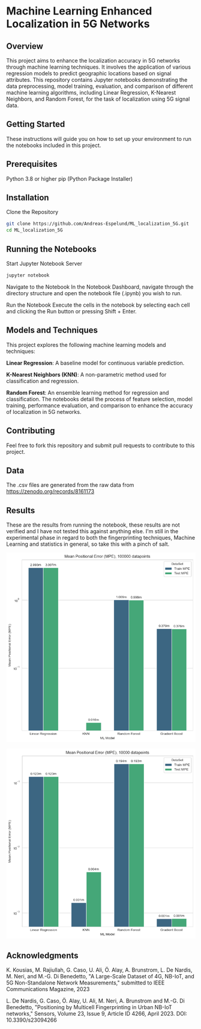 # Machine Learning Enhanced Localization in 5G Networks
## Overview
This project aims to enhance the localization accuracy in 5G networks through machine learning techniques. It involves the application of various regression models to predict geographic locations based on signal attributes. This repository contains Jupyter notebooks demonstrating the data preprocessing, model training, evaluation, and comparison of different machine learning algorithms, including Linear Regression, K-Nearest Neighbors, and Random Forest, for the task of localization using 5G signal data.

## Getting Started
These instructions will guide you on how to set up your environment to run the notebooks included in this project.

## Prerequisites
Python 3.8 or higher
pip (Python Package Installer)

## Installation
Clone the Repository

```bash
git clone https://github.com/Andreas-Espelund/ML_localization_5G.git
cd ML_localization_5G
```


## Running the Notebooks
Start Jupyter Notebook Server

``` bash
jupyter notebook
```

Navigate to the Notebook
In the Notebook Dashboard, navigate through the directory structure and open the notebook file (.ipynb) you wish to run.

Run the Notebook
Execute the cells in the notebook by selecting each cell and clicking the Run button or pressing Shift + Enter.

## Models and Techniques
This project explores the following machine learning models and techniques:

**Linear Regression**: A baseline model for continuous variable prediction.

**K-Nearest Neighbors (KNN)**: A non-parametric method used for classification and regression.

**Random Forest**: An ensemble learning method for regression and classification.
The notebooks detail the process of feature selection, model training, performance evaluation, and comparison to enhance the accuracy of localization in 5G networks.

## Contributing
Feel free to fork this repository and submit pull requests to contribute to this project.


## Data
The .csv files are generated from the raw data from
https://zenodo.org/records/8161173


## Results
These are the results from running the notebook, these results are not verified and I have not
tested this against anything else. I'm still in the experimental phase in regard to both the fingerprinting
techniques, Machine Learning and statistics in general, so take this with a pinch of salt.


![Plot](c1_100000_results.png)

![Plot](c1_10000_results.png)

## Acknowledgments

K. Kousias, M. Rajiullah, G. Caso, U. Ali, Ö. Alay, A. Brunstrom, L. De Nardis, M. Neri, and M.-G. Di Benedetto, "A Large-Scale Dataset of 4G, NB-IoT, and 5G Non-Standalone Network Measurements," submitted to IEEE Communications Magazine, 2023

L. De Nardis, G. Caso, Ö. Alay, U. Ali, M. Neri, A. Brunstrom and M.-G. Di Benedetto, "Positioning by Multicell Fingerprinting in Urban NB-IoT networks," Sensors, Volume 23, Issue 9, Article ID 4266, April 2023. DOI: 10.3390/s23094266